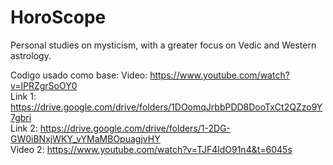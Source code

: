 # HoroScope
Personal studies on mysticism, with a greater focus on Vedic and Western astrology.

Codigo usado como base:
 Video: https://www.youtube.com/watch?v=lPRZgrSoOY0
 <br>
 Link 1: https://drive.google.com/drive/folders/1DOomqJrbbPDD8DooTxCt2QZzo9Y7gbri
 <br>
 Link 2: https://drive.google.com/drive/folders/1-2DG-GW0iBNxjWKY_vYMaMBOpuagjvHY
 <br>
 Video 2: https://www.youtube.com/watch?v=TJF4ldO91n4&t=6045s
